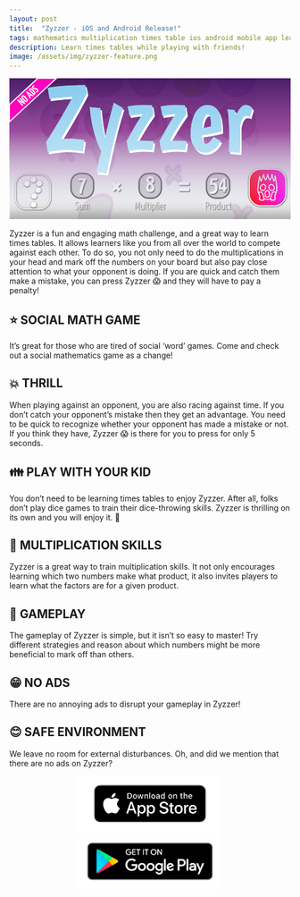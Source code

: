 ```yaml
---
layout: post
title:  "Zyzzer - iOS and Android Release!"
tags: mathematics multiplication times table ios android mobile app learning education animation animated interaction interactive elusive meditations
description: Learn times tables while playing with friends!
image: /assets/img/zyzzer-feature.png
---
```

![image](/assets/img/zyzzer-feature.png)

Zyzzer is a fun and engaging math challenge, and a great way to learn times tables. It allows learners like you from all over the world to compete against each other. To do so, you not only need to do the multiplications in your head and mark off the numbers on your board but also pay close attention to what your opponent is doing. If you are quick and catch them make a mistake, you can press Zyzzer 😱 and they will have to pay a penalty!


## ⭐ SOCIAL MATH GAME
It’s great for those who are tired of social ‘word’ games. Come and check out a social mathematics game as a change!

## 💥 THRILL
When playing against an opponent, you are also racing against time. If you don’t catch your opponent’s mistake then they get an advantage. You need to be quick to recognize whether your opponent has made a mistake or not. If you think they have, Zyzzer 😱 is there for you to press for only 5 seconds.

## 👪 PLAY WITH YOUR KID
You don’t need to be learning times tables to enjoy Zyzzer. After all, folks don’t play dice games to train their dice-throwing skills. Zyzzer is thrilling on its own and you will enjoy it. 👐

## 💯 MULTIPLICATION SKILLS
Zyzzer is a great way to train multiplication skills. It not only encourages learning which two numbers make what product, it also invites players to learn what the factors are for a given product.

## 🎯 GAMEPLAY
The gameplay of Zyzzer is simple, but it isn’t so easy to master! Try different strategies and reason about which numbers might be more beneficial to mark off than others.

## 😁 NO ADS
There are no annoying ads to disrupt your gameplay in Zyzzer! 

## 😊 SAFE ENVIRONMENT
We leave no room for external disturbances. Oh, and did we mention that there are no ads on Zyzzer?

<div align="center"><div><a href="https://apps.apple.com/us/app/zyzzer-multiply/id1553328235"><img alt="app-store-badge" height=100 src="../assets/img/zyzzer-release/app-store-badge.png"/></a></Div>

<div><a href="https://play.google.com/store/apps/details?id=com.elusivemeditations.zyzm"><img alt="play-store-badge" height=100 src="../assets/img/zyzzer-release/google-play-badge.png"/></a></Div></div>